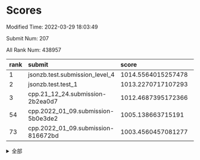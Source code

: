 # Scores

Modified Time: 2022-03-29 18:03:49

Submit Num: 207

All Rank Num: 438957

| rank |               submit               |       score        |       sigma        | pk_num |
| :--- | :--------------------------------- | :----------------- | :----------------- | :----- |
| 1    | jsonzb.test.submission_level_4     | 1014.5564015257478 | 0.8192916218272578 | 8483   |
| 2    | jsonzb.test.test_1                 | 1013.2270717107293 | 0.8106857621850828 | 8482   |
| 3    | cpp.21_12_24.submission-2b2ea0d7   | 1012.4687395172366 | 0.779195374418737  | 8477   |
| 54   | cpp.2022_01_09.submission-5b0e3de2 | 1005.138663715191  | 0.7170679629445995 | 8484   |
| 73   | cpp.2022_01_09.submission-816672bd | 1003.4560457081277 | 0.7165568986971447 | 8489   |


<details>
<summary>全部</summary>

| rank |                 submit                 |       score        |       sigma        | pk_num |
| :--- | :------------------------------------- | :----------------- | :----------------- | :----- |
| 1    | jsonzb.test.submission_level_4         | 1014.5564015257478 | 0.8192916218272578 | 8483   |
| 2    | jsonzb.test.test_1                     | 1013.2270717107293 | 0.8106857621850828 | 8482   |
| 3    | cpp.21_12_24.submission-2b2ea0d7       | 1012.4687395172366 | 0.779195374418737  | 8477   |
| 4    | gobigger.level_3.submission_level_3_31 | 1011.4671860124396 | 0.7869261928185253 | 8483   |
| 5    | gobigger.level_3.submission_level_3_22 | 1011.4363539383116 | 0.775059014851588  | 8476   |
| 6    | gobigger.level_3.submission_level_3_34 | 1011.1758471337259 | 0.7568957811650945 | 8483   |
| 7    | gobigger.level_3.submission_level_3_8  | 1011.1248887542639 | 0.7869131757038828 | 8484   |
| 8    | gobigger.level_3.submission_level_3_42 | 1011.0732373904707 | 0.777512601623816  | 8480   |
| 9    | gobigger.level_3.submission_level_3_14 | 1010.8993902808731 | 0.7920472105670086 | 8487   |
| 10   | gobigger.level_3.submission_level_3_28 | 1010.8619548629295 | 0.7796291699515969 | 8482   |
| 11   | gobigger.level_3.submission_level_3_4  | 1010.8483529107303 | 0.7697588305001086 | 8484   |
| 12   | gobigger.level_3.submission_level_3_18 | 1010.6762660511819 | 0.7412979716518294 | 8486   |
| 13   | gobigger.level_3.submission_level_3_44 | 1010.6727621542993 | 0.7622063527402209 | 8482   |
| 14   | gobigger.level_3.submission_level_3_10 | 1010.6284573539663 | 0.7857189598398013 | 8487   |
| 15   | gobigger.level_3.submission_level_3_7  | 1010.4705088676989 | 0.7786863448987917 | 8486   |
| 16   | gobigger.level_3.submission_level_3_3  | 1010.4690529657734 | 0.7789606031699704 | 8482   |
| 17   | gobigger.level_3.submission_level_3_33 | 1010.4516179270032 | 0.758921916417023  | 8486   |
| 18   | gobigger.level_3.submission_level_3_11 | 1010.4002906078148 | 0.7574694411248026 | 8479   |
| 19   | gobigger.level_3.submission_level_3_0  | 1010.2837350602001 | 0.7616698997172239 | 8481   |
| 20   | gobigger.level_3.submission_level_3_17 | 1010.2446868044899 | 0.758929688045732  | 8487   |
| 21   | gobigger.level_3.submission_level_3_12 | 1010.2357379018697 | 0.7714969846254245 | 8486   |
| 22   | gobigger.level_3.submission_level_3_25 | 1010.1773263051115 | 0.7674963106892395 | 8482   |
| 23   | gobigger.level_3.submission_level_3_29 | 1010.0763875764007 | 0.7472016687187132 | 8484   |
| 24   | gobigger.level_3.submission_level_3_48 | 1010.0591383215404 | 0.7513230382775571 | 8483   |
| 25   | gobigger.level_3.submission_level_3_19 | 1010.0497105692923 | 0.7680686284096988 | 8481   |
| 26   | gobigger.level_3.submission_level_3_37 | 1010.0484745854742 | 0.7577428820536943 | 8484   |
| 27   | gobigger.level_3.submission_level_3_15 | 1009.9462958515045 | 0.7678258072308234 | 8484   |
| 28   | gobigger.level_3.submission_level_3_43 | 1009.9438870552038 | 0.7726842884168303 | 8483   |
| 29   | gobigger.level_3.submission_level_3_46 | 1009.9188267917981 | 0.7909029825905965 | 8482   |
| 30   | gobigger.level_3.submission_level_3_16 | 1009.8996691892843 | 0.7592725749596724 | 8483   |
| 31   | gobigger.level_3.submission_level_3_41 | 1009.8940071759974 | 0.7401917312042982 | 8486   |
| 32   | gobigger.level_3.submission_level_3_47 | 1009.8346651476583 | 0.7575651336459538 | 8485   |
| 33   | gobigger.level_3.submission_level_3_24 | 1009.8124277361665 | 0.737436000978998  | 8483   |
| 34   | gobigger.level_3.submission_level_3_45 | 1009.8085041379026 | 0.7490935116833554 | 8481   |
| 35   | gobigger.level_3.submission_level_3_27 | 1009.7807172511922 | 0.7422693614293198 | 8488   |
| 36   | gobigger.level_3.submission_level_3_5  | 1009.7733515383203 | 0.7481469744567975 | 8482   |
| 37   | gobigger.level_3.submission_level_3_13 | 1009.771420604564  | 0.7957178730849412 | 8480   |
| 38   | gobigger.level_3.submission_level_3_2  | 1009.7666941420459 | 0.7353129816112005 | 8480   |
| 39   | gobigger.level_3.submission_level_3_35 | 1009.7600571188802 | 0.7367598470569223 | 8481   |
| 40   | gobigger.level_3.submission_level_3_9  | 1009.7590179044652 | 0.7554364057331999 | 8481   |
| 41   | gobigger.level_3.submission_level_3_1  | 1009.7044128768347 | 0.763272845495397  | 8484   |
| 42   | gobigger.level_3.submission_level_3_39 | 1009.586566369278  | 0.7418216478241909 | 8478   |
| 43   | gobigger.level_3.submission_level_3_6  | 1009.557641663805  | 0.7583290617250001 | 8482   |
| 44   | gobigger.level_3.submission_level_3_23 | 1009.5374482124585 | 0.7423059673142183 | 8480   |
| 45   | gobigger.level_3.submission_level_3_21 | 1009.4084678037658 | 0.7273346380366498 | 8479   |
| 46   | gobigger.level_3.submission_level_3_40 | 1009.260343830327  | 0.7513388331755816 | 8482   |
| 47   | gobigger.level_3.submission_level_3_36 | 1009.1694333595041 | 0.7635968039560141 | 8484   |
| 48   | gobigger.level_3.submission_level_3_20 | 1009.1349274221913 | 0.7705086414028524 | 8483   |
| 49   | gobigger.level_3.submission_level_3_26 | 1008.9868707685197 | 0.7577622141449898 | 8489   |
| 50   | gobigger.level_3.submission_level_3_30 | 1008.7464431174868 | 0.7478602038063659 | 8479   |
| 51   | gobigger.level_3.submission_level_3_32 | 1008.6427991322491 | 0.7331361095113161 | 8482   |
| 52   | gobigger.level_3.submission_level_3_49 | 1008.2342689175085 | 0.7300999590413233 | 8483   |
| 53   | gobigger.level_3.submission_level_3_38 | 1007.9604378997516 | 0.7183245347111854 | 8486   |
| 54   | cpp.2022_01_09.submission-5b0e3de2     | 1005.138663715191  | 0.7170679629445995 | 8484   |
| 55   | gobigger.level_1.submission_level_1_17 | 1004.6633408288917 | 0.7212735330133663 | 8483   |
| 56   | gobigger.level_1.submission_level_1_24 | 1004.5337035631973 | 0.7301155920665114 | 8481   |
| 57   | gobigger.level_1.submission_level_1_43 | 1004.5178863440887 | 0.723377916611272  | 8481   |
| 58   | gobigger.level_1.submission_level_1_1  | 1004.456130986547  | 0.7141287759066547 | 8480   |
| 59   | gobigger.level_1.submission_level_1_23 | 1004.3233236137198 | 0.7229716625309117 | 8483   |
| 60   | gobigger.level_1.submission_level_1_41 | 1004.1939509650414 | 0.7129000832820113 | 8484   |
| 61   | gobigger.level_1.submission_level_1_36 | 1003.8760603465082 | 0.7281800048798778 | 8480   |
| 62   | gobigger.level_1.submission_level_1_45 | 1003.8167212633624 | 0.7322597516642969 | 8489   |
| 63   | gobigger.level_1.submission_level_1_49 | 1003.8123696459081 | 0.7097489614089323 | 8480   |
| 64   | gobigger.level_1.submission_level_1_8  | 1003.800737247718  | 0.7195439623718569 | 8484   |
| 65   | gobigger.level_1.submission_level_1_42 | 1003.7829382561225 | 0.717757546242043  | 8479   |
| 66   | gobigger.level_1.submission_level_1_14 | 1003.7609934652052 | 0.7213750820634701 | 8482   |
| 67   | gobigger.level_1.submission_level_1_33 | 1003.725283436459  | 0.7021049045772042 | 8483   |
| 68   | gobigger.level_1.submission_level_1_37 | 1003.708162052867  | 0.7158670169750305 | 8478   |
| 69   | gobigger.level_1.submission_level_1_0  | 1003.6898876076523 | 0.7044964197953839 | 8481   |
| 70   | gobigger.level_1.submission_level_1_10 | 1003.5935384040913 | 0.7046852984421611 | 8486   |
| 71   | gobigger.level_1.submission_level_1_26 | 1003.5864041583875 | 0.7054018280525665 | 8486   |
| 72   | gobigger.level_1.submission_level_1_15 | 1003.5437577122221 | 0.7092503437106269 | 8480   |
| 73   | cpp.2022_01_09.submission-816672bd     | 1003.4560457081277 | 0.7165568986971447 | 8489   |
| 74   | gobigger.level_1.submission_level_1_5  | 1003.4412796913864 | 0.716321028633896  | 8477   |
| 75   | gobigger.level_1.submission_level_1_6  | 1003.378993900015  | 0.7145121226040171 | 8478   |
| 76   | gobigger.level_1.submission_level_1_32 | 1003.2755695435823 | 0.7134605455857902 | 8485   |
| 77   | gobigger.level_1.submission_level_1_18 | 1003.2146093314118 | 0.7003991596402753 | 8479   |
| 78   | gobigger.level_1.submission_level_1_2  | 1003.1947409701879 | 0.7087617472857412 | 8485   |
| 79   | gobigger.level_1.submission_level_1_40 | 1003.1920021300609 | 0.720823736654189  | 8479   |
| 80   | gobigger.level_1.submission_level_1_4  | 1003.1800734559375 | 0.7210048305722875 | 8486   |
| 81   | gobigger.level_1.submission_level_1_16 | 1003.1626743906971 | 0.7136658109140563 | 8482   |
| 82   | gobigger.level_1.submission_level_1_27 | 1003.1073640064169 | 0.7219450234666895 | 8484   |
| 83   | gobigger.level_1.submission_level_1_31 | 1003.0111976529594 | 0.7122938093108689 | 8477   |
| 84   | gobigger.level_1.submission_level_1_34 | 1002.958604620755  | 0.7120255931549678 | 8486   |
| 85   | gobigger.level_1.submission_level_1_28 | 1002.9040205715258 | 0.7088872904682891 | 8479   |
| 86   | gobigger.level_1.submission_level_1_12 | 1002.8820178247204 | 0.7180493954931907 | 8480   |
| 87   | gobigger.level_1.submission_level_1_46 | 1002.8688948774087 | 0.7166443115356297 | 8475   |
| 88   | gobigger.level_1.submission_level_1_11 | 1002.778313202056  | 0.7034723070642522 | 8481   |
| 89   | gobigger.level_1.submission_level_1_7  | 1002.7567637084964 | 0.7114858489648191 | 8483   |
| 90   | gobigger.level_1.submission_level_1_9  | 1002.731520350605  | 0.7155883390228155 | 8487   |
| 91   | gobigger.level_1.submission_level_1_39 | 1002.6820393581187 | 0.7138795381153734 | 8482   |
| 92   | gobigger.level_1.submission_level_1_13 | 1002.6705826402551 | 0.7109713967493555 | 8480   |
| 93   | gobigger.level_1.submission_level_1_48 | 1002.663675733347  | 0.7093432352196853 | 8483   |
| 94   | gobigger.level_1.submission_level_1_20 | 1002.6012798629581 | 0.7185086887312655 | 8484   |
| 95   | gobigger.level_1.submission_level_1_21 | 1002.5866915612885 | 0.6946983867712092 | 8482   |
| 96   | gobigger.level_1.submission_level_1_38 | 1002.5711434525593 | 0.716092232555117  | 8482   |
| 97   | gobigger.level_1.submission_level_1_47 | 1002.5487938442477 | 0.7135069043970468 | 8483   |
| 98   | gobigger.level_1.submission_level_1_19 | 1002.536165855814  | 0.7187145950965597 | 8484   |
| 99   | gobigger.level_1.submission_level_1_30 | 1002.2898718130239 | 0.712354894242473  | 8479   |
| 100  | gobigger.level_1.submission_level_1_44 | 1002.2676181750603 | 0.7069652780497961 | 8483   |
| 101  | gobigger.level_1.submission_level_1_35 | 1002.2252400357881 | 0.7186774014389283 | 8485   |
| 102  | gobigger.level_1.submission_level_1_22 | 1002.0863776037087 | 0.7026027121105668 | 8478   |
| 103  | gobigger.level_1.submission_level_1_25 | 1001.9566611069139 | 0.7048067454209472 | 8483   |
| 104  | gobigger.level_1.submission_level_1_3  | 1001.8607853719308 | 0.7096279537054894 | 8481   |
| 105  | gobigger.level_1.submission_level_1_29 | 1001.6359760292241 | 0.7174702831333281 | 8478   |
| 106  | gobigger.random.submission_random_6    | 998.5071195641439  | 0.7019198790181737 | 8484   |
| 107  | gobigger.random.submission_random_29   | 997.4269090678395  | 0.7031396162077079 | 8481   |
| 108  | gobigger.random.submission_random_40   | 997.2845828371     | 0.7094326041436257 | 8478   |
| 109  | gobigger.random.submission_random_32   | 997.0615537342512  | 0.7126018910782503 | 8485   |
| 110  | gobigger.random.submission_random_4    | 997.0564146150326  | 0.716985257202503  | 8480   |
| 111  | gobigger.random.submission_random_20   | 997.0356098291118  | 0.6984730226257964 | 8482   |
| 112  | gobigger.random.submission_random_35   | 996.9435117953057  | 0.7129227379363969 | 8485   |
| 113  | gobigger.random.submission_random_39   | 996.7644681266785  | 0.7101899585353525 | 8484   |
| 114  | gobigger.random.submission_random_45   | 996.6782788574254  | 0.7058530923918961 | 8480   |
| 115  | gobigger.random.submission_random_16   | 996.6071989431083  | 0.7166544465489469 | 8483   |
| 116  | gobigger.random.submission_random_18   | 996.5985223771864  | 0.6993043492580283 | 8478   |
| 117  | gobigger.random.submission_random_22   | 996.5862622917692  | 0.7111884371344708 | 8484   |
| 118  | gobigger.random.submission_random_36   | 996.5672603420782  | 0.7116966924440403 | 8483   |
| 119  | gobigger.random.submission_random_41   | 996.4401127502282  | 0.7076649751177395 | 8485   |
| 120  | gobigger.random.submission_random_49   | 996.363108132818   | 0.7033114494732972 | 8475   |
| 121  | gobigger.random.submission_random_43   | 996.3215514362723  | 0.7209350564119678 | 8485   |
| 122  | gobigger.random.submission_random_23   | 996.3027456193447  | 0.7154135687442919 | 8482   |
| 123  | gobigger.random.submission_random_27   | 996.2477021352853  | 0.7102417310083765 | 8488   |
| 124  | gobigger.random.submission_random_47   | 996.2106875635723  | 0.7137599950762351 | 8482   |
| 125  | gobigger.random.submission_random_44   | 996.1836118751405  | 0.7085882358975094 | 8479   |
| 126  | gobigger.random.submission_random_15   | 996.1484284444454  | 0.7072552128587082 | 8478   |
| 127  | gobigger.random.submission_random_26   | 996.1427328267549  | 0.6977369040628891 | 8480   |
| 128  | gobigger.random.submission_random_28   | 996.1135194213962  | 0.7018908984537011 | 8482   |
| 129  | gobigger.random.submission_random_9    | 996.1090058552409  | 0.7072882781356615 | 8478   |
| 130  | gobigger.random.submission_random_0    | 996.1021723064657  | 0.7182698190630271 | 8488   |
| 131  | gobigger.random.submission_random_42   | 996.0781379155934  | 0.7043910296804704 | 8479   |
| 132  | gobigger.random.submission_random_37   | 996.0606454495642  | 0.6950559017773814 | 8485   |
| 133  | gobigger.random.submission_random_10   | 995.9575210517733  | 0.7124014410475399 | 8480   |
| 134  | gobigger.random.submission_random_1    | 995.9394303773042  | 0.7164311867034581 | 8479   |
| 135  | gobigger.random.submission_random_5    | 995.9063244863393  | 0.7056323956257405 | 8487   |
| 136  | gobigger.random.submission_random_24   | 995.8714742431172  | 0.716234516804024  | 8487   |
| 137  | gobigger.random.submission_random_34   | 995.7937862110654  | 0.716209857217458  | 8480   |
| 138  | gobigger.random.submission_random_46   | 995.7842207748843  | 0.7002357941553833 | 8482   |
| 139  | gobigger.random.submission_random_19   | 995.7770999501212  | 0.7079809625204179 | 8486   |
| 140  | gobigger.random.submission_random_12   | 995.7025034743255  | 0.705215067146738  | 8486   |
| 141  | gobigger.random.submission_random_31   | 995.7017472795945  | 0.7202899719501159 | 8478   |
| 142  | gobigger.random.submission_random_11   | 995.6914231632142  | 0.7193838765730817 | 8484   |
| 143  | gobigger.random.submission_random_8    | 995.6645940790457  | 0.704527139222797  | 8481   |
| 144  | gobigger.random.submission_random_7    | 995.6113150780079  | 0.7151754445458675 | 8481   |
| 145  | gobigger.random.submission_random_2    | 995.6036707872207  | 0.7139629285659813 | 8484   |
| 146  | gobigger.random.submission_random_21   | 995.5225313342592  | 0.708815703374522  | 8484   |
| 147  | gobigger.random.submission_random_25   | 995.4904459328636  | 0.7255491184316109 | 8477   |
| 148  | gobigger.random.submission_random_38   | 995.4729239532961  | 0.7235141042602588 | 8479   |
| 149  | gobigger.random.submission_random_33   | 995.4597214444333  | 0.6999455065252262 | 8480   |
| 150  | gobigger.random.submission_random_48   | 995.3591200025432  | 0.7103880921830289 | 8483   |
| 151  | gobigger.random.submission_random_3    | 995.2991297592874  | 0.7252190581061593 | 8485   |
| 152  | gobigger.random.submission_random_30   | 995.2272832590978  | 0.6976860315935455 | 8487   |
| 153  | gobigger.random.submission_random_17   | 995.0007466099904  | 0.7133101542574057 | 8480   |
| 154  | gobigger.random.submission_random_13   | 994.8543892987675  | 0.7083743757589349 | 8484   |
| 155  | gobigger.random.submission_random_14   | 994.7194724039972  | 0.7218840513338475 | 8480   |
| 156  | gobigger.level_2.submission_level_2_7  | 994.1365741027181  | 0.7482772419256284 | 8483   |
| 157  | gobigger.level_2.submission_level_2_42 | 993.6894705931969  | 0.7315734336145611 | 8487   |
| 158  | gobigger.level_2.submission_level_2_34 | 993.5409172919723  | 0.7363385554737305 | 8481   |
| 159  | gobigger.level_2.submission_level_2_12 | 993.5268524986416  | 0.7371849300985641 | 8482   |
| 160  | gobigger.level_2.submission_level_2_23 | 993.5141628473815  | 0.7363281118985804 | 8474   |
| 161  | gobigger.level_2.submission_level_2_6  | 993.3836783104244  | 0.7367822951746049 | 8481   |
| 162  | gobigger.level_2.submission_level_2_5  | 993.1630732758993  | 0.7388857086654744 | 8481   |
| 163  | gobigger.level_2.submission_level_2_30 | 993.0196521943691  | 0.750181419092013  | 8479   |
| 164  | gobigger.level_2.submission_level_2_8  | 992.9696297428601  | 0.7573740109671123 | 8481   |
| 165  | gobigger.level_2.submission_level_2_21 | 992.8973910002469  | 0.736320533241835  | 8482   |
| 166  | gobigger.level_2.submission_level_2_49 | 992.8481826881275  | 0.735228077812772  | 8481   |
| 167  | gobigger.level_2.submission_level_2_26 | 992.7948806279002  | 0.7354596435785482 | 8485   |
| 168  | gobigger.level_2.submission_level_2_19 | 992.7229317338328  | 0.7540942328220723 | 8483   |
| 169  | gobigger.level_2.submission_level_2_44 | 992.6917098801844  | 0.7383401986902621 | 8481   |
| 170  | gobigger.level_2.submission_level_2_27 | 992.6158282678737  | 0.7222695464317613 | 8485   |
| 171  | gobigger.level_2.submission_level_2_40 | 992.5547184034997  | 0.7336024835647982 | 8481   |
| 172  | gobigger.level_2.submission_level_2_14 | 992.5127907556536  | 0.7407308277373442 | 8479   |
| 173  | gobigger.level_2.submission_level_2_37 | 992.4995534630226  | 0.7501821180245135 | 8482   |
| 174  | gobigger.level_2.submission_level_2_43 | 992.4955691468217  | 0.7286186364093986 | 8486   |
| 175  | gobigger.level_2.submission_level_2_22 | 992.4662833823023  | 0.7524786909497948 | 8478   |
| 176  | gobigger.level_2.submission_level_2_31 | 992.4516379507687  | 0.733011983066696  | 8483   |
| 177  | gobigger.level_2.submission_level_2_25 | 992.4488769096718  | 0.7475605012019464 | 8491   |
| 178  | gobigger.level_2.submission_level_2_1  | 992.3622994100286  | 0.7444714140357014 | 8484   |
| 179  | gobigger.level_2.submission_level_2_3  | 992.309839587902   | 0.7418330062715984 | 8485   |
| 180  | gobigger.level_2.submission_level_2_46 | 992.2688586011897  | 0.7455248742226136 | 8479   |
| 181  | gobigger.level_2.submission_level_2_45 | 992.164065524488   | 0.7475952228424303 | 8481   |
| 182  | gobigger.level_2.submission_level_2_20 | 992.1244882879565  | 0.7420960338322187 | 8485   |
| 183  | gobigger.level_2.submission_level_2_4  | 992.0725501974248  | 0.7425532423218425 | 8479   |
| 184  | gobigger.level_2.submission_level_2_10 | 992.0392010573889  | 0.740951035962407  | 8483   |
| 185  | gobigger.level_2.submission_level_2_0  | 992.0348045684518  | 0.742773385229647  | 8480   |
| 186  | gobigger.level_2.submission_level_2_15 | 992.0188620665103  | 0.7554767400107585 | 8479   |
| 187  | gobigger.level_2.submission_level_2_35 | 991.9760234279764  | 0.7505358170566796 | 8482   |
| 188  | gobigger.level_2.submission_level_2_39 | 991.8275384170029  | 0.7551713580991641 | 8484   |
| 189  | gobigger.level_2.submission_level_2_29 | 991.7663646455229  | 0.7718512257707998 | 8485   |
| 190  | gobigger.level_2.submission_level_2_48 | 991.6204869683248  | 0.7555300869843384 | 8483   |
| 191  | gobigger.level_2.submission_level_2_9  | 991.5197903233324  | 0.7583370865405332 | 8481   |
| 192  | gobigger.level_2.submission_level_2_36 | 991.5039043308454  | 0.7647330629231194 | 8479   |
| 193  | gobigger.level_2.submission_level_2_41 | 991.3184236951109  | 0.7781808785673553 | 8489   |
| 194  | gobigger.level_2.submission_level_2_38 | 991.2905190786252  | 0.7580155592219272 | 8487   |
| 195  | gobigger.level_2.submission_level_2_32 | 991.2480419535535  | 0.7604965746733002 | 8478   |
| 196  | gobigger.level_2.submission_level_2_16 | 991.2462786890233  | 0.7443600333905003 | 8483   |
| 197  | gobigger.level_2.submission_level_2_33 | 991.2330925681705  | 0.7450883560330678 | 8484   |
| 198  | gobigger.level_2.submission_level_2_24 | 991.2171011288044  | 0.7528156306625094 | 8485   |
| 199  | gobigger.level_2.submission_level_2_11 | 991.0669341071235  | 0.7515563981949732 | 8482   |
| 200  | gobigger.level_2.submission_level_2_13 | 991.0561896931372  | 0.7654882060385433 | 8475   |
| 201  | gobigger.level_2.submission_level_2_2  | 991.0470999472599  | 0.7533462540458702 | 8481   |
| 202  | gobigger.level_2.submission_level_2_18 | 990.9978899070439  | 0.7740057984453232 | 8478   |
| 203  | gobigger.level_2.submission_level_2_28 | 990.8877319175858  | 0.7368198741713404 | 8488   |
| 204  | gobigger.level_2.submission_level_2_47 | 990.5040492296174  | 0.7656273167634661 | 8481   |
| 205  | gobigger.level_2.submission_level_2_17 | 990.2585522214649  | 0.7871037326872627 | 8480   |
| 206  | gobigger.none.submission_none_0        | 978.0577502322133  | 1.2522170353453637 | 8485   |
| 207  | gobigger.none.submission_none_1        | 976.1140720160249  | 1.416111166806528  | 8483   |

</details>